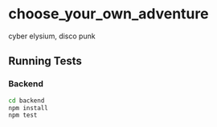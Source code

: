 # choose_your_own_adventure
cyber elysium, disco punk

## Running Tests

### Backend
```bash
cd backend
npm install
npm test
```
